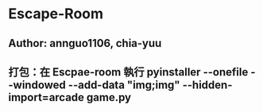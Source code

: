 # Escape-Room
## Author: annguo1106, chia-yuu

## 打包：在 Escpae-room 執行 pyinstaller --onefile --windowed --add-data "img;img" --hidden-import=arcade game.py